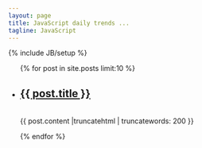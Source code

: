 ```yaml
---
layout: page
title: JavaScript daily trends ...
tagline: JavaScript
---
```

{% include JB/setup %}
<ul class="entries">
{% for post in site.posts limit:10 %}
  <li>
    <p>
    	<a href="{{ post.url }}">
	    <h2>{{ post.title }}</h2>
	    </a>
	    <br />
	    <div>{{ post.content |truncatehtml | truncatewords: 200 }}</div>
    </p>
  </li>
{% endfor %}
</ul>
